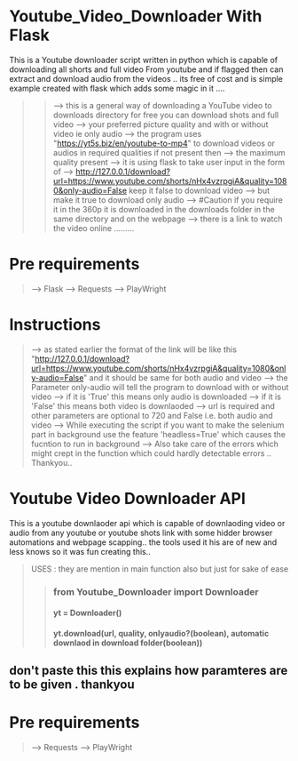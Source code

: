 # Youtube_Video_Downloader With Flask

This is a Youtube downloader script written in python which is capable of downloading all shorts and full video From youtube and if flagged then can extract and download audio from the videos .. its free of cost and is simple example created with flask which adds some magic in it ....

>>--> this is a general way of downloading a YouTube video to downloads directory for free you can download shots and full video
>>--> your preferred picture quality and with or without video ie only audio
>>--> the program uses "https://yt5s.biz/en/youtube-to-mp4" to download videos or audios in required qualities if not present then
>>--> the maximum quality present
>>--> it is using flask to take user input in the form of
>>--> http://127.0.0.1/download?url=https://www.youtube.com/shorts/nHx4vzrpgiA&quality=1080&only-audio=False keep it false to download video
>>--> but make it true to download only audio
>>--> #Caution if you require it in the 360p it is downloaded in the downloads folder in the same directory and on the webpage
>>--> there is a link to watch the video online .........

# Pre requirements 
>--> Flask
>--> Requests
>--> PlayWright

# Instructions
>--> as stated earlier the format of the link will be like this "http://127.0.0.1/download?url=https://www.youtube.com/shorts/nHx4vzrpgiA&quality=1080&only-audio=False" and it should be same for both audio and video 
>--> the Parameter only-audio will tell the program to download with or without video 
>--> if it is 'True' this means only audio is downloaded
>--> if it is 'False' this means both video is downlaoded 
>--> url is required and other parameters are optional to 720 and False i.e. both audio and video 
>--> While executing the script if you want to make the selenium part in background use the feature 'headless=True' which causes the fucntion to run in background
>--> Also take care of the errors which might crept in the function which could hardly detectable errors .. Thankyou..

# Youtube Video Downloader API
This is a youtube downlaoder api which is capable of downlaoding video or audio from any youtube or youtube shots link with some hidder browser automations and webpage scapping.. the tools used it his are of new and less knows so it was fun creating this..

>USES : they are mention in main function also but just for sake of ease
>> ### from Youtube_Downloader import Downloader
>> #### yt = Downloader()
>> #### yt.download(url, quality, onlyaudio?(boolean), automatic downlaod in download folder(boolean))

## don't paste this this explains how paramteres are to be given . thankyou

# Pre requirements 
>--> Requests
>--> PlayWright
